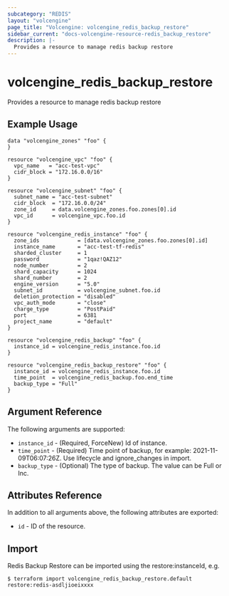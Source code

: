```yaml
---
subcategory: "REDIS"
layout: "volcengine"
page_title: "Volcengine: volcengine_redis_backup_restore"
sidebar_current: "docs-volcengine-resource-redis_backup_restore"
description: |-
  Provides a resource to manage redis backup restore
---
```

# volcengine_redis_backup_restore
Provides a resource to manage redis backup restore
## Example Usage
```hcl
data "volcengine_zones" "foo" {
}

resource "volcengine_vpc" "foo" {
  vpc_name   = "acc-test-vpc"
  cidr_block = "172.16.0.0/16"
}

resource "volcengine_subnet" "foo" {
  subnet_name = "acc-test-subnet"
  cidr_block  = "172.16.0.0/24"
  zone_id     = data.volcengine_zones.foo.zones[0].id
  vpc_id      = volcengine_vpc.foo.id
}

resource "volcengine_redis_instance" "foo" {
  zone_ids            = [data.volcengine_zones.foo.zones[0].id]
  instance_name       = "acc-test-tf-redis"
  sharded_cluster     = 1
  password            = "1qaz!QAZ12"
  node_number         = 2
  shard_capacity      = 1024
  shard_number        = 2
  engine_version      = "5.0"
  subnet_id           = volcengine_subnet.foo.id
  deletion_protection = "disabled"
  vpc_auth_mode       = "close"
  charge_type         = "PostPaid"
  port                = 6381
  project_name        = "default"
}

resource "volcengine_redis_backup" "foo" {
  instance_id = volcengine_redis_instance.foo.id
}

resource "volcengine_redis_backup_restore" "foo" {
  instance_id = volcengine_redis_instance.foo.id
  time_point  = volcengine_redis_backup.foo.end_time
  backup_type = "Full"
}
```
## Argument Reference
The following arguments are supported:
* `instance_id` - (Required, ForceNew) Id of instance.
* `time_point` - (Required) Time point of backup, for example: 2021-11-09T06:07:26Z. Use lifecycle and ignore_changes in import.
* `backup_type` - (Optional) The type of backup. The value can be Full or Inc.

## Attributes Reference
In addition to all arguments above, the following attributes are exported:
* `id` - ID of the resource.



## Import
Redis Backup Restore can be imported using the restore:instanceId, e.g.
```
$ terraform import volcengine_redis_backup_restore.default restore:redis-asdljioeixxxx
```


